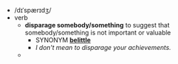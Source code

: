 - /dɪˈspærɪdʒ/
- verb
	- **disparage somebody/something** to suggest that somebody/something is not important or valuable
		- SYNONYM [**belittle**](https://www.oxfordlearnersdictionaries.com/definition/english/belittle)
		- *I don't mean to disparage your achievements.*
	-